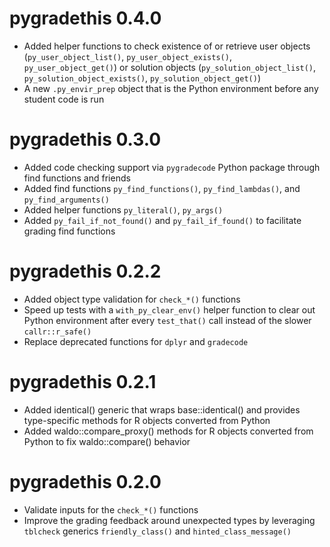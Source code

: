 # pygradethis 0.4.0

* Added helper functions to check existence of or retrieve user objects (`py_user_object_list()`, `py_user_object_exists()`, `py_user_object_get()`)
  or solution objects (`py_solution_object_list()`, `py_solution_object_exists()`, `py_solution_object_get()`)
* A new `.py_envir_prep` object that is the Python environment before any student code is run

# pygradethis 0.3.0

* Added code checking support via `pygradecode` Python package through find functions and friends
* Added find functions `py_find_functions()`, `py_find_lambdas()`, and `py_find_arguments()`
* Added helper functions `py_literal()`, `py_args()`
* Added `py_fail_if_not_found()` and `py_fail_if_found()` to facilitate grading find functions

# pygradethis 0.2.2

* Added object type validation for `check_*()` functions
* Speed up tests with a `with_py_clear_env()` helper function to clear out Python environment 
  after every `test_that()` call instead of the slower `callr::r_safe()`
* Replace deprecated functions for `dplyr` and `gradecode`

# pygradethis 0.2.1

* Added identical() generic that wraps base::identical() and provides type-specific methods for R objects converted from Python
* Added waldo::compare_proxy() methods for R objects converted from Python to fix waldo::compare() behavior

# pygradethis 0.2.0

* Validate inputs for the `check_*()` functions
* Improve the grading feedback around unexpected types by leveraging `tblcheck` generics `friendly_class()` and `hinted_class_message()`

